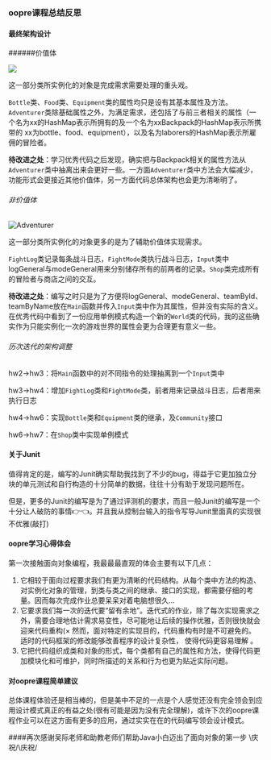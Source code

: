 ### oopre课程总结反思

#### 最终架构设计

######价值体

![](oopre课程总结反思.assets/Adventurer-1699240454037-7.png)

这一部分类所实例化的对象是完成需求需要处理的重头戏。

`Bottle`类、`Food`类、`Equipment`类的属性均只是设有其基本属性及方法。`Adventurer`类除基础属性之外，为满足需求，还包括了与前三者相关的属性（一个名为xx的HashMap表示所拥有的及一个名为xxBackpack的HashMap表示所携带的  xx为bottle、food、equipment），以及名为laborers的HashMap表示所雇佣的冒险者。

**待改进之处**：学习优秀代码之后发现，确实把与Backpack相关的属性方法从`Adventurer`类中抽离出来会更好一些。一方面`Adventurer`类中方法会大幅减少，功能形式会更接近其他价值体，另一方面代码总体架构也会更为清晰明了。

###### 非价值体

![Adventurer](oopre课程总结反思.assets/Adventurer-1699240297390-5.png)

这一部分类所实例化的对象更多的是为了辅助价值体实现需求。

`FightLog`类记录每条战斗日志，`FightMode`类执行战斗日志，`Input`类中logGeneral与modeGeneral用来分别储存所有的前两者的记录。`Shop`类完成所有的冒险者与商店之间的交互。

**待改进之处**：编写之时只是为了方便将logGeneral、modeGeneral、teamById、teamByName放在`Main`函数并传入`Input`类中作为其属性，但并没有实际的含义。在优秀代码中看到了一份应用单例模式构造一个新的`World`类的代码，我的这些确实作为只能实例化一次的游戏世界的属性会更为合理更有意义一些。

######  历次迭代的架构调整

hw2->hw3：将`Main`函数中的对不同指令的处理抽离到一个`Input`类中

hw3->hw4：增加`FightLog`类和`FightMode`类，前者用来记录战斗日志，后者用来执行日志

hw4->hw6：实现`Bottle`类和`Equipment`类的继承，及`Community`接口

hw6->hw7：在`Shop`类中实现单例模式

#### 关于Junit

值得肯定的是，编写的Junit确实帮助我找到了不少的bug，得益于它更加独立分块的单元测试和自行构造的十分简单的数据，往往十分有助于发现问题所在。

但是，更多的Junit的编写是为了通过评测机的要求，而且一般Junit的编写是一个十分让人破防的事情👉👈。并且我从控制台输入的指令写导Junit里面真的实现很不优雅(敲打)

#### oopre学习心得体会

第一次接触面向对象编程，我最最最直观的体会主要有以下几点：

1. 它相较于面向过程要求我们有更为清晰的代码结构。从每个类中方法的构造、对实例化对象的管理，到类与类之间的继承、接口的实现，都需要仔细的考量。因而每次完成作业总要呆呆对着电脑想很久...
2. 它要求我们每一次的迭代要“留有余地”。迭代式的作业，除了每次实现需求之外，需要合理地估计需求易变性，尽可能地让后续的操作优雅，否则很快就会迎来代码重构(×  然而，面对特定的实现目的，代码重构有时是不可避免的。适时的代码框架的修改能够改善程序的设计复杂性， 使得代码更容易理解 。
3. 它把代码组织成类和对象的形式，每个类都有自己的属性和方法，使得代码更加模块化和可维护，同时所描述的关系和行为也更为贴近实际问题。

#### 对oopre课程简单建议

总体课程体验还是相当棒的，但是美中不足的一点是个人感觉还没有完全领会到应用设计模式真正的有益之处(很有可能是因为没有完全理解)，或许下次的oopre课程作业可以在这方面有更多的应用，通过实实在在的代码编写领会设计模式。

####再次感谢吴际老师和助教老师们帮助Java小白迈出了面向对象的第一步 \庆祝/\庆祝/


